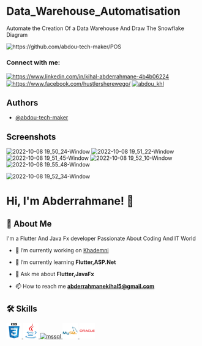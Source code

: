 # Data_Warehouse_Automatisation
 Automate the Creation Of a Data Warehouse And Draw The Snowflake Diagram 

<p align="left"> <img src="https://komarev.com/ghpvc/?username=abdou-tech-maker&label=%20views&color=0e75b6&style=flat" alt="https://github.com/abdou-tech-maker/POS" /> </p>


<h3 align="left">Connect with me:</h3>
<p align="left">
<a href="https://linkedin.com/in/https://www.linkedin.com/in/kihal-abderrahmane-4b4b06224" target="blank"><img align="center" src="https://raw.githubusercontent.com/rahuldkjain/github-profile-readme-generator/master/src/images/icons/Social/linked-in-alt.svg" alt="https://www.linkedin.com/in/kihal-abderrahmane-4b4b06224" height="30" width="40" /></a>
<a href="https://fb.com/https://www.facebook.com/hustlersherewego/" target="blank"><img align="center" src="https://raw.githubusercontent.com/rahuldkjain/github-profile-readme-generator/master/src/images/icons/Social/facebook.svg" alt="https://www.facebook.com/hustlersherewego/" height="30" width="40" /></a>
<a href="https://instagram.com/abdou_khl" target="blank"><img align="center" src="https://raw.githubusercontent.com/rahuldkjain/github-profile-readme-generator/master/src/images/icons/Social/instagram.svg" alt="abdou_khl" height="30" width="40" /></a>
</p>



## Authors

- [@abdou-tech-maker](https://github.com/abdou-tech-maker)


## Screenshots
![2022-10-08 19_50_24-Window](https://user-images.githubusercontent.com/60049661/194720892-4c846834-b4af-449f-b950-5bb1dbc9aca8.png)
![2022-10-08 19_51_22-Window](https://user-images.githubusercontent.com/60049661/194720896-033d233d-9180-420a-9d80-fc6f2cd5af49.png)
![2022-10-08 19_51_45-Window](https://user-images.githubusercontent.com/60049661/194720898-8a7b8dc8-f260-466a-998b-39277511a00d.png)
![2022-10-08 19_52_10-Window](https://user-images.githubusercontent.com/60049661/194720900-dc8a4a41-4d3b-4cdd-bcc6-ce077c03bdc3.png)
![2022-10-08 19_55_48-Window](https://user-images.githubusercontent.com/60049661/194721018-22e203e1-3601-4a30-b625-926c433cc95f.png)


![2022-10-08 19_52_34-Window](https://user-images.githubusercontent.com/60049661/194720941-4a7cb667-4c0a-4709-a61c-c560211ffd99.png)

# Hi, I'm Abderrahmane! 👋

## 🚀 About Me
I'm a Flutter And Java Fx developer Passionate About Coding And IT World 



- 🔭 I’m currently working on [Khademni](https://github.com/abdou-tech-maker/Khademni)

- 🌱 I’m currently learning **Flutter,ASP.Net**

- 💬 Ask me about **Flutter,JavaFx**

- 📫 How to reach me **abderrahmanekihal5@gmail.com**



## 🛠 Skills
<p align="left"> <a href="https://www.w3schools.com/css/" target="_blank" rel="noreferrer"> <img src="https://raw.githubusercontent.com/devicons/devicon/master/icons/css3/css3-original-wordmark.svg" alt="css3" width="40" height="40"/> </a>  <a href="https://www.java.com" target="_blank" rel="noreferrer"> <img src="https://raw.githubusercontent.com/devicons/devicon/master/icons/java/java-original.svg" alt="java" width="40" height="40"/> </a> <a href="https://www.microsoft.com/en-us/sql-server" target="_blank" rel="noreferrer"> <img src="https://www.svgrepo.com/show/303229/microsoft-sql-server-logo.svg" alt="mssql" width="40" height="40"/> </a> <a href="https://www.mysql.com/" target="_blank" rel="noreferrer"> <img src="https://raw.githubusercontent.com/devicons/devicon/master/icons/mysql/mysql-original-wordmark.svg" alt="mysql" width="40" height="40"/> </a> <a href="https://www.oracle.com/" target="_blank" rel="noreferrer"> <img src="https://raw.githubusercontent.com/devicons/devicon/master/icons/oracle/oracle-original.svg" alt="oracle" width="40" height="40"/> </a>  </p>
